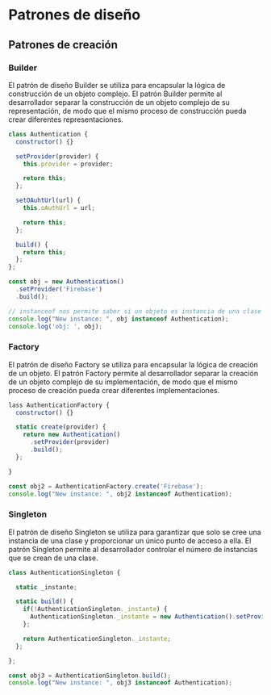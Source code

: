 # Patrones de diseño

## Patrones de creación

### Builder

El patrón de diseño Builder se utiliza para encapsular la lógica de construcción de un objeto complejo. El patrón Builder permite al desarrollador separar la construcción de un objeto complejo de su representación, de modo que el mismo proceso de construcción pueda crear diferentes representaciones.

```Javascript
class Authentication {
  constructor() {}

  setProvider(provider) {
    this.provider = provider;

    return this;
  };

  setOAuhtUrl(url) {
    this.oAuthUrl = url;

    return this;
  };

  build() {
    return this;
  };
};

const obj = new Authentication()
  .setProvider('Firebase')
  .build();

// instanceof nos permite saber si un objeto es instancia de una clase
console.log("New instance: ", obj instanceof Authentication);
console.log('obj: ', obj);

```

### Factory

El patrón de diseño Factory se utiliza para encapsular la lógica de creación de un objeto. El patrón Factory permite al desarrollador separar la creación de un objeto complejo de su implementación, de modo que el mismo proceso de creación pueda crear diferentes implementaciones.

```Javascript
lass AuthenticationFactory {
  constructor() {}

  static create(provider) {
    return new Authentication()
      .setProvider(provider)
      .build();
  };

}

const obj2 = AuthenticationFactory.create('Firebase');
console.log("New instance: ", obj2 instanceof Authentication);

```

### Singleton

El patrón de diseño Singleton se utiliza para garantizar que solo se cree una instancia de una clase y proporcionar un único punto de acceso a ella. El patrón Singleton permite al desarrollador controlar el número de instancias que se crean de una clase.

```Javascript
class AuthenticationSingleton {

  static _instante;

  static build() {
    if(!AuthenticationSingleton._instante) {
      AuthenticationSingleton._instante = new Authentication().setProvider('Google').build();
    };

    return AuthenticationSingleton._instante;
  };

};

const obj3 = AuthenticationSingleton.build();
console.log("New instance: ", obj3 instanceof Authentication);

```
